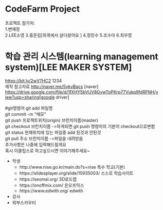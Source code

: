 # CodeFarm Project
프로젝트 참가자:<br>
1.변재정<br>
2.LEE소영
3.홍준킴[외쿡에서 살다왔어요 ]
4.정민수
5.조수아
6.최우영
# 학습 관리 시스템(learning management system)[LEE MAKER SYSTEM]
https://bit.ly/2wV7HC2 1234<br>
제작 참고자료 http://naver.me/5ykyBqcs [naver] <br> https://drive.google.com/file/d/1fXHY5bVUV8GywTpPKrp77Vukq9fdRFNH/view?usp=sharing[google driver]<br>
<br>
#git명령어
git add 파일명<br>
git commit -m "메모"<br>
git push 프로젝트위치(origin) 브런치이름(master)<br>
git checkout 브런치이름 ->하게되면 git push 명령어의 기본이 checkout으로변함<br>
git status 현재위치에 있는 파일중 add 된것과 안된것 <br>
git pull 주소 브런치이름 ->파일을 내려받음<br>
추가사항은 나중에 입력해드릴게요<br>
혹시 이클립스로 하고싶으시면 이야기해주세요~<br>


<ul>
  <li>학생
    <ul>
      <li>http://www.nise.go.kr/main.do?s=nise 특수 학교(기본)</li>
      <li>https://slidesplayer.org/slide/15935003/ 스스로 학습사이트 </li>
      <li>https://seomal.org/ 3D로드맵 </li>
      <li>https://onoffmix.com/ 온오프믹스</li>
      <li>https://www.edwith.org/ edwith</li>
    </ul>
  </li>
  <li>강사</li>
  <li>외부스카우터</li>
<ul>

